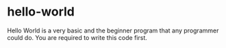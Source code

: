 # hello-world
Hello World is a very basic and the beginner program that any programmer could do.
You are required to write this code first.
